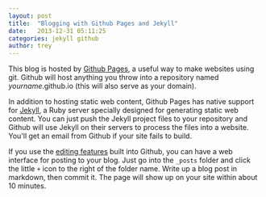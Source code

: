 ```yaml
---
layout: post
title:  "Blogging with Github Pages and Jekyll"
date:   2013-12-31 05:11:25
categories: jekyll github
author: trey
---
```


This blog is hosted by [Github Pages][ghpages], a useful way to make websites using git. Github will host anything you throw into a repository named *yourname*.github.io (this will also serve as your domain).

In addition to hosting static web content, Github Pages has native support for [Jekyll][jekyll], a Ruby server specially designed for generating static web content. You can just push the Jekyll project files to your repository and Github will use Jekyll on their servers to process the files into a website. You'll get an email from Github if your site fails to build.

If you use the [editing features][ghflow] built into Github, you can have a web interface for posting to your blog. Just go into the `_posts` folder and click the little `+` icon to the right of the folder name. Write up a blog post in markdown, then commit it. The page will show up on your site within about 10 minutes.

[ghpages]: http://pages.github.com
[jekyll]: http://jekyllrb.com
[ghflow]: https://github.com/blog/1557-github-flow-in-the-browser

